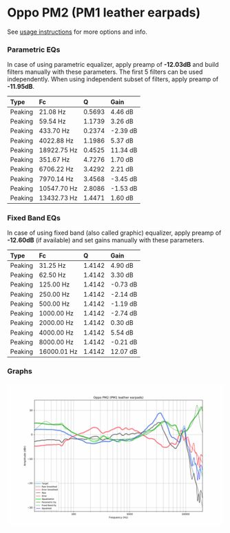 # Oppo PM2 (PM1 leather earpads)
See [usage instructions](https://github.com/jaakkopasanen/AutoEq#usage) for more options and info.

### Parametric EQs
In case of using parametric equalizer, apply preamp of **-12.03dB** and build filters manually
with these parameters. The first 5 filters can be used independently.
When using independent subset of filters, apply preamp of **-11.95dB**.

| Type    | Fc          |      Q | Gain     |
|:--------|:------------|:-------|:---------|
| Peaking | 21.08 Hz    | 0.5693 | 4.46 dB  |
| Peaking | 59.54 Hz    | 1.1739 | 3.26 dB  |
| Peaking | 433.70 Hz   | 0.2374 | -2.39 dB |
| Peaking | 4022.88 Hz  | 1.1986 | 5.37 dB  |
| Peaking | 18922.75 Hz | 0.4525 | 11.34 dB |
| Peaking | 351.67 Hz   | 4.7276 | 1.70 dB  |
| Peaking | 6706.22 Hz  | 3.4292 | 2.21 dB  |
| Peaking | 7970.14 Hz  | 3.4568 | -3.45 dB |
| Peaking | 10547.70 Hz | 2.8086 | -1.53 dB |
| Peaking | 13432.73 Hz | 1.4471 | 1.60 dB  |

### Fixed Band EQs
In case of using fixed band (also called graphic) equalizer, apply preamp of **-12.60dB**
(if available) and set gains manually with these parameters.

| Type    | Fc          |      Q | Gain     |
|:--------|:------------|:-------|:---------|
| Peaking | 31.25 Hz    | 1.4142 | 4.90 dB  |
| Peaking | 62.50 Hz    | 1.4142 | 3.30 dB  |
| Peaking | 125.00 Hz   | 1.4142 | -0.73 dB |
| Peaking | 250.00 Hz   | 1.4142 | -2.14 dB |
| Peaking | 500.00 Hz   | 1.4142 | -1.19 dB |
| Peaking | 1000.00 Hz  | 1.4142 | -2.74 dB |
| Peaking | 2000.00 Hz  | 1.4142 | 0.30 dB  |
| Peaking | 4000.00 Hz  | 1.4142 | 5.54 dB  |
| Peaking | 8000.00 Hz  | 1.4142 | -0.21 dB |
| Peaking | 16000.01 Hz | 1.4142 | 12.07 dB |

### Graphs
![](./Oppo%20PM2%20(PM1%20leather%20earpads).png)